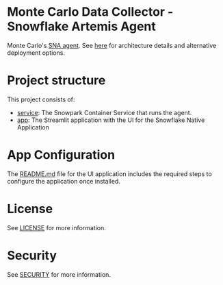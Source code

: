 # Monte Carlo Data Collector - Snowflake Artemis Agent

Monte Carlo's [SNA agent](https://hub.docker.com/r/montecarlodata/sna-agent).
See [here](https://docs.getmontecarlo.com/docs/platform-architecture) for architecture details and alternative
deployment options.

# Project structure
This project consists of:
- [service](./service/README.md): The Snowpark Container Service that runs the agent.
- [app](./app/README.md): The Streamlit application with the UI for the Snowflake Native Application

# App Configuration
The [README.md](./app/README.md) file for the UI application includes the required steps to configure the application once installed.

# License

See [LICENSE](./LICENSE.md) for more information.

# Security

See [SECURITY](./SECURITY.md) for more information.
